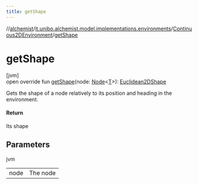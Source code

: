 ```yaml
---
title: getShape
---
```

//[alchemist](../../../index.html)/[it.unibo.alchemist.model.implementations.environments](../index.html)/[Continuous2DEnvironment](index.html)/[getShape](get-shape.html)



# getShape



[jvm]\
open override fun [getShape](get-shape.html)(node: [Node](../../it.unibo.alchemist.model.interfaces/-node/index.html)<[T](index.html)>): [Euclidean2DShape](../../it.unibo.alchemist.model.interfaces.geometry.euclidean2d/index.html#1496739300%2FClasslikes%2F-134779887)



Gets the shape of a node relatively to its position and heading in the environment.



#### Return



Its shape



## Parameters


jvm

| | |
|---|---|
| node | The node |




